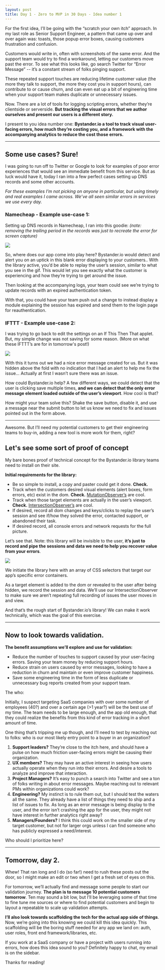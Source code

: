 ```yaml
---
layout: post
title: Day 1 - Zero to MVP in 30 Days - Idea number 1 
---
```


<div class="intro">
  For the first idea, I’ll be going with the “scratch your own itch” approach. In my last role as Senior Support Engineer, a pattern that came up over and over again was: toasts, those popup error boxes, causing customers frustration and confusion.
</div>

Customers would write in, often with screenshots of the same error. And the support team would try to find a workaround, letting our customers move past the error. To see what this looks like, go search Twitter for “Error Message” -- it’s a constant stream of folks pinging support. 

These repeated support touches are reducing lifetime customer value (the more they talk to support, the more they cost you in support hours), can contribute to or cause churn, and can even eat up a bit of engineering time when your support team makes duplicate or unnecessary issues.

Now. There are a lot of tools for logging scripting errors, whether they’re clientside or serverside. **But tracking the visual errors that we author ourselves and present our users is a different story.**

I present to you idea number one: **Bystander.io a tool to track visual user-facing errors, how much they’re costing you, and a framework with the accompanying analytics to reduce the cost those errors.**

-------------------------------------------------------------

## Some use cases? Sure!

I was going to run off to Twitter or Google to look for examples of poor error experiences that would see an immediate benefit from this service. But as luck would have it, today I ran into a few perfect cases setting up DNS records and some other accounts.

_For these examples I’m not picking on anyone in particular, but using timely and real examples I came across. We’ve all seen similar errors in services we use every day._

### Namecheap - Example use-case 1:

Setting up DNS records in Namecheap, I ran into this goodie: 
_(note: removing the trailing period in the records was just to recreate the error for screen capture)_

![](/static/images/01_namecheap_error.gif)

So, where does our app come into play here? Bystander.io would detect and alert you on an uptick in this blank error displaying to your customers.. With the library active, you’d be able to replay the user’s session, similar to what you see in the gif. This would let you see exactly what the customer is experiencing and how they’re trying to get around the issue.

Then looking at the accompanying logs, your team could see we’re trying to update records with an expired authentication token.

With that, you could have your team push out a change to instead display a module explaining the session has expired and send them to the login page for reauthentication.

### IFTTT - Example use-case 2:

I was trying to go back to edit the settings on an If This Then That applet. But, my simple change was not saving for some reason. (More on what these IFTTT’s are for in tomorrow's post!)

![](/static/images/01_Error_on_IFTTT.gif)

With this it turns out we had a nice error message created for us. But it was hidden above the fold with no indication that I had an alert to help me fix the issue… Actually at first I wasn’t sure there was an issue.

How could Bystander.io help? A few different ways, we could detect that the user is clicking save multiple times, **and we can detect that the only error message element loaded outside of the user’s viewport**. How cool is that?

How might your team solve this? Shake the save button, disable it, and use a message near the submit button to let us know we need to fix and issues pointed out in the form above.

----------------------------------------------------------------

Awesome. But I’ll need my potential customers to get their engineering teams to buy-in, adding a new tool is more work for them, right?

## Let's see some sort of proof of concept

My bare bones proof of technical concept for the Bystander.io library teams need to install on their site.

**Initial requirements for the library:**

-  Be so simple to install, a copy and paster could get it done. **Check.**
-  Track when the customers desired visual elements (alert boxes, form errors, etc) exist in the dom. **Check.** [MutationObserver’s](https://developer.mozilla.org/en-US/docs/Web/API/MutationObserver) are cool.
-  Track when those target elements are actually in the user’s viewport. **Check.** [IntersectionObserver’s](https://developer.mozilla.org/en-US/docs/Web/API/Intersection_Observer_API) are cool.
-  If desired, record all dom changes and keys/clicks to replay the user’s session and see if/how they solved the error, contacted support, or abandoned their task.
-  If desired record, all console errors and network requests for the full picture.

Let’s see that. Note: this library will be invisible to the user, **it’s just to record and pipe the sessions and data we need to help you recover value from your errors**.

![](/static/images/03_Bystander_library_demo.gif)

We initiate the library here with an array of CSS selectors that target our app’s specific error containers.

As a target element is added to the dom or revealed to the user after being hidden, we record the session and data. We’ll use our IntersectionObserver to make sure we aren’t repeating full recording of issues the user moves in and view.

And that’s the rough start of Bystander.io’s library! We can make it work technically, which was the goal of this exercise.

----------------------------------------------------------------

## Now to look towards validation.

**The benefit assumptions we’ll explore and use for validation:**

-  Reduce the number of touches to support caused by your user-facing errors. Saving your team money by reducing support hours.
-  Reduce strain on users caused by error messages, looking to have a reduction in churn and maintain or even improve customer happiness.
-  Save some engineering time in the form of less duplicate or unnecessary bug reports created from your support team.

The who:

Initially, I suspect targeting SaaS companies with over some number of employees (40?) and over a certain age (>1 year?) will be the best use of my time. The team needs to be large enough, and the app old enough, that they could realize the benefits from this kind of error tracking in a short amount of time.

One thing that’s tripping me up though, and I’ll need to test by reaching out to folks: who is our most likely entry point to a buyer in an organization?

1.  **Support leaders?** They’re close to the itch here, and should have a pulse on how much friction user-facing errors might be causing their organization.
2.  **UX members?** They may have an active interest in seeing how users actually operate when they run into their errors. And desire a tools to analyze and improve that interaction.
3.  **Project Managers?** It’s easy to punch a search into Twitter and see a ton of folks writing in about error messages. Maybe reaching out to relevant PMs within organizations could work?
4.  **Engineering?** My instinct is to rule them out, but I should test the waters all the same. They already have a list of things they need to ship and a list of issues to fix. As long as an error message is being display to the user, and the error isn’t crashing the app for the user, they might not have interest in further analytics right away?
5.  **Managers/Founders?** I think this could work on the smaller side of my target customer, but not for larger orgs unless I can find someone who has publicly expressed a need/interest.

Who should I prioritize here?

----------------------------------------------------------------

## Tomorrow, day 2.

Whew! That ran long and I do (so far!) need to rush these posts out the door, so I might make an edit or two when I get a fresh set of eyes on this.

For tomorrow, we’ll actually find and message some people to start our validation journey. **The plan is to message 10 potential customers tomorrow**. Ten may sound a bit low, but I’ll be leveraging some of that time to fine tune me sources or where to find potential customers and begin to layout a repeatable to scale up validation attempts.

**I’ll also look towards scaffolding the tech for the actual app side of things**. Now, we’re going into this knowing we could kill this idea quickly. This scaffolding will be the boring stuff needed for any app we land on: auth, user roles, front end framework/libraries, etc.

If you work at a SaaS company or have a project with users running into errors, how does this idea sound to you? Definitely happy to chat, my email is on the sidebar.

Thanks for reading!



